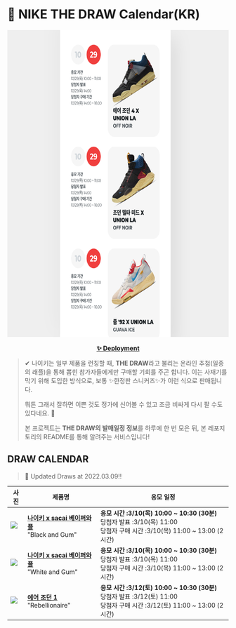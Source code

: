 # 👟 NIKE THE DRAW Calendar(KR)

<div align="center">
  <a href="https://junhoyeo.github.io/NIKE-THE-DRAW-Calendar/">
    <img src="./docs/images/preview.png" alt="Preview image of deployed application" height="700px" width="700px" />
  </a>
</div>

<p align="center">
  <a href="https://junhoyeo.github.io/NIKE-THE-DRAW-Calendar/">
    <strong>✨ Deployment</strong>
  </a>
</p>

> ✔ 나이키는 일부 제품을 런칭할 때, **THE DRAW**라고 불리는 온라인 추첨(일종의 래플)을 통해 뽑힌 참가자들에게만 구매할 기회를 주곤 합니다. 이는 사재기를 막기 위해 도입한 방식으로, 보통 ✨한정판 스니커즈✨가 이런 식으로 판매됩니다.
>
> 뭐튼 그래서 잘하면 이쁜 것도 정가에 신어볼 수 있고 조금 비싸게 다시 팔 수도 있다네요. 🤭
>
> 본 프로젝트는 **THE DRAW의 발매일정 정보**를 하루에 한 번 모은 뒤, 본 레포지토리의 README를 통해 알려주는 서비스입니다!

## DRAW CALENDAR

<!-- DRAW CALENDAR: START -->

> 👟 Updated Draws at 2022.03.09‼️

| 사진 | 제품명 | 응모 일정 |
| --- | ---- | ------- |
| <img src="https://static-breeze.nike.co.kr/kr/ko_kr/cmsstatic/product/DD1875-001/1d62ff1e-e83d-41c0-85bc-c7f602e86ec3_primary.jpg?snkrBrowse" width="256" /> | <a href="https://www.nike.com/kr/launch/t/men/fw/nike-sportswear/DD1875-001/zava41/nike-vaporwaffle-sacai"><strong>나이키 x sacai 베이퍼와플</strong><br /></a> "Black and Gum" | <strong>응모 시간 :3/10(목) 10:00 ~ 10:30 (30분)</strong><br />당첨자 발표 :3/10(목) 11:00<br />당첨자 구매 시간 :3/10(목) 11:00 ~ 13:00 (2시간) |
| <img src="https://static-breeze.nike.co.kr/kr/ko_kr/cmsstatic/product/DD1875-100/f36a4f58-d022-42b3-9fc0-56aea37df430_primary.jpg?snkrBrowse" width="256" /> | <a href="https://www.nike.com/kr/launch/t/men/fw/nike-sportswear/DD1875-100/nvkv94/nike-vaporwaffle-sacai"><strong>나이키 x sacai 베이퍼와플</strong><br /></a> "White and Gum" | <strong>응모 시간 :3/10(목) 10:00 ~ 10:30 (30분)</strong><br />당첨자 발표 :3/10(목) 11:00<br />당첨자 구매 시간 :3/10(목) 11:00 ~ 13:00 (2시간) |
| <img src="https://static-breeze.nike.co.kr/kr/ko_kr/cmsstatic/product/20f3c6f9-be25-4781-a56f-ceb351720dc4_primary.jpg?snkrBrowse" width="256" /> | <a href="https://www.nike.com/kr/launch/t/men/fw/basketball/555088-036/yjud25/air-jordan-1-retro-high-og"><strong>에어 조던 1</strong><br /></a> "Rebellionaire" | <strong>응모 시간 :3/12(토) 10:00 ~ 10:30 (30분)</strong><br />당첨자 발표 :3/12(토) 11:00<br />당첨자 구매 시간 :3/12(토) 11:00 ~ 13:00 (2시간) |

<!-- DRAW CALENDAR: END -->
